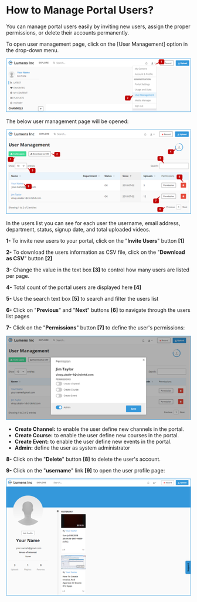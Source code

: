 # How to Manage Portal Users?

You can manage portal users easily by inviting new users, assign the proper permissions, or delete their accounts permanently. 

To open user management page, click on the \[User Management\] option in the drop-down menu.

![](../.gitbook/assets/help_mngmt_users_menu.png)

The below user management page will be opened:

![](../.gitbook/assets/help_mngmt_users1.png)

In the users list you can see for each user the username, email address, department, status, signup date, and total uploaded videos. 

**1-** To invite new users to your portal, click on the "**Invite Users**" button **\[1\]** 

**2-** To download the users information as CSV file, click on the "**Download as CSV**" button **\[2\]** 

**3-** Change the value in the text box **\[3\]** to control how many users are listed per page. 

**4-** Total count of the portal users are displayed here **\[4\]** 

**5-** Use the search text box **\[5\]** to search and filter the users list 

**6-** Click on "**Previous**" and "**Next**" buttons **\[6\]** to navigate through the users list pages 

**7-** Click on the "**Permissions**" button **\[7\]** to define the user's permissions:

![](../.gitbook/assets/help_mngmt_users2.png)

* **Create Channel:** to enable the user define new channels in the portal. 
* **Create Course:** to enable the user define new courses in the portal. 
* **Create Event:** to enable the user define new events in the portal. 
* **Admin:** define the user as system administrator

**8-** Click on the "**Delete**" button **\[8\]** to delete the user's account. 

**9-** Click on the "**username**" link **\[9\]** to open the user profile page:

![](../.gitbook/assets/help_mngmt_users3.png)

